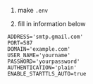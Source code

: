 1. make `.env`

2. fill in information below

```
ADDRESS='smtp.gmail.com'
PORT=587
DOMAIN='example.com'
USER_NAME='yourname'
PASSWORD='yourpassword'
AUTHENTICATION='plain'
ENABLE_STARTTLS_AUTO=true
```
